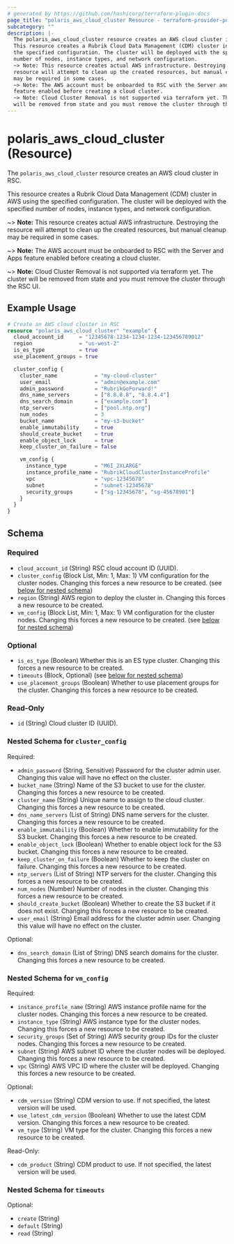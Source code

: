 ```yaml
---
# generated by https://github.com/hashicorp/terraform-plugin-docs
page_title: "polaris_aws_cloud_cluster Resource - terraform-provider-polaris"
subcategory: ""
description: |-
  The polaris_aws_cloud_cluster resource creates an AWS cloud cluster in RSC.
  This resource creates a Rubrik Cloud Data Management (CDM) cluster in AWS using
  the specified configuration. The cluster will be deployed with the specified
  number of nodes, instance types, and network configuration.
  ~> Note: This resource creates actual AWS infrastructure. Destroying the
  resource will attempt to clean up the created resources, but manual cleanup
  may be required in some cases.
  ~> Note: The AWS account must be onboarded to RSC with the Server and Apps
  feature enabled before creating a cloud cluster.
  ~> Note: Cloud Cluster Removal is not supported via terraform yet. The cluster
  will be removed from state and you must remove the cluster through the RSC UI.
---
```


# polaris_aws_cloud_cluster (Resource)

The `polaris_aws_cloud_cluster` resource creates an AWS cloud cluster in RSC.

This resource creates a Rubrik Cloud Data Management (CDM) cluster in AWS using
the specified configuration. The cluster will be deployed with the specified
number of nodes, instance types, and network configuration.

~> **Note:** This resource creates actual AWS infrastructure. Destroying the
   resource will attempt to clean up the created resources, but manual cleanup
   may be required in some cases.

~> **Note:** The AWS account must be onboarded to RSC with the Server and Apps
   feature enabled before creating a cloud cluster.

~> **Note:** Cloud Cluster Removal is not supported via terraform yet. The cluster
   will be removed from state and you must remove the cluster through the RSC UI.

## Example Usage

```terraform
# Create an AWS cloud cluster in RSC
resource "polaris_aws_cloud_cluster" "example" {
  cloud_account_id     = "12345678-1234-1234-1234-123456789012"
  region               = "us-west-2"
  is_es_type           = true
  use_placement_groups = true

  cluster_config {
    cluster_name            = "my-cloud-cluster"
    user_email              = "admin@example.com"
    admin_password          = "RubrikGoForward!"
    dns_name_servers        = ["8.8.8.8", "8.8.4.4"]
    dns_search_domain       = ["example.com"]
    ntp_servers             = ["pool.ntp.org"]
    num_nodes               = 3
    bucket_name             = "my-s3-bucket"
    enable_immutability     = true
    should_create_bucket    = true
    enable_object_lock      = true
    keep_cluster_on_failure = false

    vm_config {
      instance_type         = "M6I_2XLARGE"
      instance_profile_name = "RubrikCloudClusterInstanceProfile"
      vpc                   = "vpc-12345678"
      subnet                = "subnet-12345678"
      security_groups       = ["sg-12345678", "sg-45678901"]
    }
  }
}
```

<!-- schema generated by tfplugindocs -->
## Schema

### Required

- `cloud_account_id` (String) RSC cloud account ID (UUID).
- `cluster_config` (Block List, Min: 1, Max: 1) VM configuration for the cluster nodes. Changing this forces a new resource to be created. (see [below for nested schema](#nestedblock--cluster_config))
- `region` (String) AWS region to deploy the cluster in. Changing this forces a new resource to be created.
- `vm_config` (Block List, Min: 1, Max: 1) VM configuration for the cluster nodes. Changing this forces a new resource to be created. (see [below for nested schema](#nestedblock--vm_config))

### Optional

- `is_es_type` (Boolean) Whether this is an ES type cluster. Changing this forces a new resource to be created.
- `timeouts` (Block, Optional) (see [below for nested schema](#nestedblock--timeouts))
- `use_placement_groups` (Boolean) Whether to use placement groups for the cluster. Changing this forces a new resource to be created.

### Read-Only

- `id` (String) Cloud cluster ID (UUID).

<a id="nestedblock--cluster_config"></a>
### Nested Schema for `cluster_config`

Required:

- `admin_password` (String, Sensitive) Password for the cluster admin user. Changing this value will have no effect on the cluster.
- `bucket_name` (String) Name of the S3 bucket to use for the cluster. Changing this forces a new resource to be created.
- `cluster_name` (String) Unique name to assign to the cloud cluster. Changing this forces a new resource to be created.
- `dns_name_servers` (List of String) DNS name servers for the cluster. Changing this forces a new resource to be created.
- `enable_immutability` (Boolean) Whether to enable immutability for the S3 bucket. Changing this forces a new resource to be created.
- `enable_object_lock` (Boolean) Whether to enable object lock for the S3 bucket. Changing this forces a new resource to be created.
- `keep_cluster_on_failure` (Boolean) Whether to keep the cluster on failure. Changing this forces a new resource to be created.
- `ntp_servers` (List of String) NTP servers for the cluster. Changing this forces a new resource to be created.
- `num_nodes` (Number) Number of nodes in the cluster. Changing this forces a new resource to be created.
- `should_create_bucket` (Boolean) Whether to create the S3 bucket if it does not exist. Changing this forces a new resource to be created.
- `user_email` (String) Email address for the cluster admin user. Changing this value will have no effect on the cluster.

Optional:

- `dns_search_domain` (List of String) DNS search domains for the cluster. Changing this forces a new resource to be created.


<a id="nestedblock--vm_config"></a>
### Nested Schema for `vm_config`

Required:

- `instance_profile_name` (String) AWS instance profile name for the cluster nodes. Changing this forces a new resource to be created.
- `instance_type` (String) AWS instance type for the cluster nodes. Changing this forces a new resource to be created.
- `security_groups` (Set of String) AWS security group IDs for the cluster nodes. Changing this forces a new resource to be created.
- `subnet` (String) AWS subnet ID where the cluster nodes will be deployed. Changing this forces a new resource to be created.
- `vpc` (String) AWS VPC ID where the cluster will be deployed. Changing this forces a new resource to be created.

Optional:

- `cdm_version` (String) CDM version to use. If not specified, the latest version will be used.
- `use_latest_cdm_version` (Boolean) Whether to use the latest CDM version. Changing this forces a new resource to be created.
- `vm_type` (String) VM type for the cluster. Changing this forces a new resource to be created.

Read-Only:

- `cdm_product` (String) CDM product to use. If not specified, the latest version will be used.


<a id="nestedblock--timeouts"></a>
### Nested Schema for `timeouts`

Optional:

- `create` (String)
- `default` (String)
- `read` (String)

